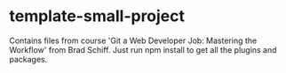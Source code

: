 # template-small-project
Contains files from course 'Git a Web Developer Job: Mastering the Workflow' from Brad Schiff.
Just run npm install to get all the plugins and packages.
